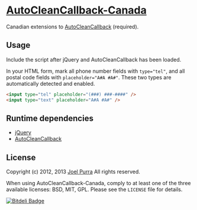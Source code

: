 # [AutoCleanCallback-Canada](https://github.com/joelpurra/autocleancallback-canada)

Canadian extensions to [AutoCleanCallback](https://github.com/joelpurra/autocleancallback) (required).



## Usage

Include the script after jQuery and AutoCleanCallback has been loaded.

In your HTML form, mark all phone number fields with `type="tel"`, and all postal code fields with `placeholder="A#A #A#"`. These two types are automatically detected and enabled.

```html
<input type="tel" placeholder="(###) ###-####" />
<input type="text" placeholder="A#A #A#" />
```



## Runtime dependencies
- [jQuery](http://jquery.com/)
- [AutoCleanCallback](https://github.com/joelpurra/autocleancallback)



## License
Copyright (c) 2012, 2013 [Joel Purra](http://joelpurra.com/)
All rights reserved.

When using AutoCleanCallback-Canada, comply to at least one of the three available licenses: BSD, MIT, GPL. Please see the `LICENSE` file for details.



[![Bitdeli Badge](https://d2weczhvl823v0.cloudfront.net/joelpurra/autocleancallback-canada/trend.png)](https://bitdeli.com/free "Bitdeli Badge")
